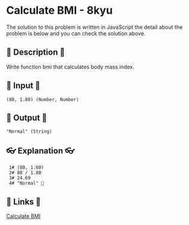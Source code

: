 # Calculate BMI - 8kyu

The solution to this problem is written in JavaScript the detail about the problem is below and you can check the solution above.

## 💬 Description 💬

Write function bmi that calculates body mass index.

## 🥚 Input 🥚

```
(80, 1.80) (Number, Number)
```

## 🐣 Output 🐣

```
"Normal" (String)
```

## 👓 Explanation 👓

```
 1# (80, 1.80)
 2# 80 / 1.80
 3# 24.69
 4# "Normal" 🎉
```

## 🔗 Links 🔗

[Calculate BMI](https://www.codewars.com/kata/57a429e253ba3381850000fb)
